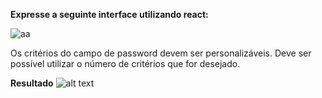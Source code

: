 **Expresse a seguinte interface utilizando react:**

![aa](https://i.imgur.com/wimd44f.png)

Os critérios do campo de password devem ser personalizáveis. Deve ser possível utilizar o número de critérios que for desejado.

**Resultado**
![alt text](https://i.ibb.co/t3m7nrY/Kapture-2019-01-16-at-8-24-17.gif)
